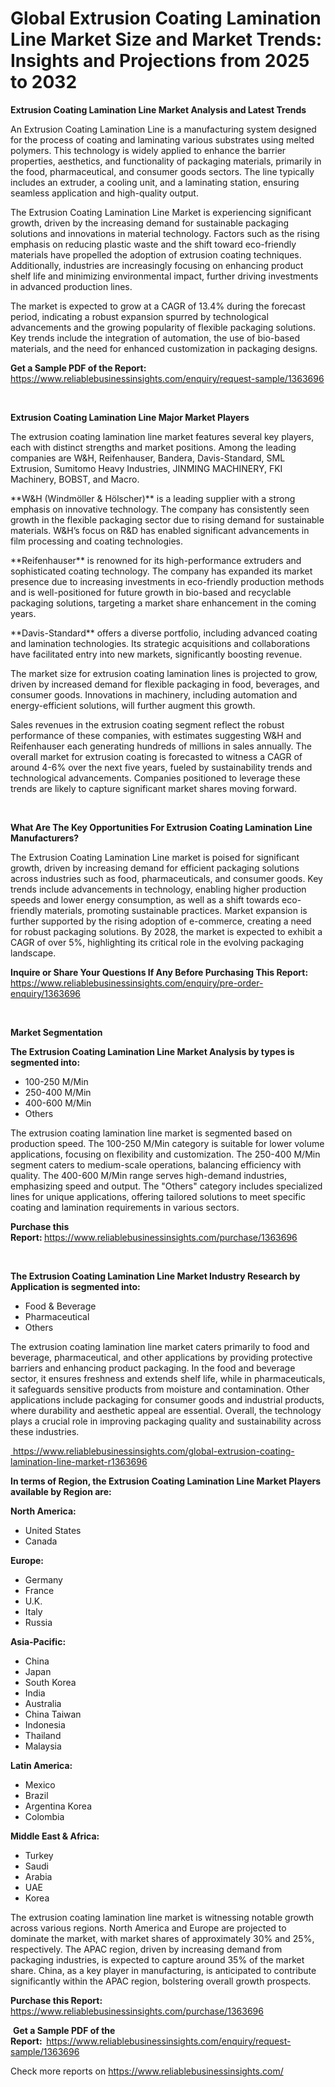 <p><h1>Global Extrusion Coating Lamination Line Market Size and Market Trends: Insights and Projections from 2025 to 2032</h1></p><p><strong>Extrusion Coating Lamination Line Market Analysis and Latest Trends</strong></p>
<p><p>An Extrusion Coating Lamination Line is a manufacturing system designed for the process of coating and laminating various substrates using melted polymers. This technology is widely applied to enhance the barrier properties, aesthetics, and functionality of packaging materials, primarily in the food, pharmaceutical, and consumer goods sectors. The line typically includes an extruder, a cooling unit, and a laminating station, ensuring seamless application and high-quality output.</p><p>The Extrusion Coating Lamination Line Market is experiencing significant growth, driven by the increasing demand for sustainable packaging solutions and innovations in material technology. Factors such as the rising emphasis on reducing plastic waste and the shift toward eco-friendly materials have propelled the adoption of extrusion coating techniques. Additionally, industries are increasingly focusing on enhancing product shelf life and minimizing environmental impact, further driving investments in advanced production lines.</p><p>The market is expected to grow at a CAGR of 13.4% during the forecast period, indicating a robust expansion spurred by technological advancements and the growing popularity of flexible packaging solutions. Key trends include the integration of automation, the use of bio-based materials, and the need for enhanced customization in packaging designs.</p></p>
<p><strong>Get a Sample PDF of the Report:&nbsp;</strong> <a href="https://www.reliablebusinessinsights.com/enquiry/request-sample/1363696?utm_campaign=2283&utm_medium=2&utm_source=Github&utm_content=ia&utm_term=28022025&utm_id=extrusion-coating-lamination-line">https://www.reliablebusinessinsights.com/enquiry/request-sample/1363696</a></p>
<p>&nbsp;</p>
<p><strong>Extrusion Coating Lamination Line Major Market Players</strong></p>
<p><p>The extrusion coating lamination line market features several key players, each with distinct strengths and market positions. Among the leading companies are W&H, Reifenhauser, Bandera, Davis-Standard, SML Extrusion, Sumitomo Heavy Industries, JINMING MACHINERY, FKI Machinery, BOBST, and Macro.</p><p>**W&H (Windmöller & Hölscher)** is a leading supplier with a strong emphasis on innovative technology. The company has consistently seen growth in the flexible packaging sector due to rising demand for sustainable materials. W&H’s focus on R&D has enabled significant advancements in film processing and coating technologies.</p><p>**Reifenhauser** is renowned for its high-performance extruders and sophisticated coating technology. The company has expanded its market presence due to increasing investments in eco-friendly production methods and is well-positioned for future growth in bio-based and recyclable packaging solutions, targeting a market share enhancement in the coming years.</p><p>**Davis-Standard** offers a diverse portfolio, including advanced coating and lamination technologies. Its strategic acquisitions and collaborations have facilitated entry into new markets, significantly boosting revenue.</p><p>The market size for extrusion coating lamination lines is projected to grow, driven by increased demand for flexible packaging in food, beverages, and consumer goods. Innovations in machinery, including automation and energy-efficient solutions, will further augment this growth.</p><p>Sales revenues in the extrusion coating segment reflect the robust performance of these companies, with estimates suggesting W&H and Reifenhauser each generating hundreds of millions in sales annually. The overall market for extrusion coating is forecasted to witness a CAGR of around 4-6% over the next five years, fueled by sustainability trends and technological advancements. Companies positioned to leverage these trends are likely to capture significant market shares moving forward.</p></p>
<p>&nbsp;</p>
<p><strong>What Are The Key Opportunities For Extrusion Coating Lamination Line Manufacturers?</strong></p>
<p><p>The Extrusion Coating Lamination Line market is poised for significant growth, driven by increasing demand for efficient packaging solutions across industries such as food, pharmaceuticals, and consumer goods. Key trends include advancements in technology, enabling higher production speeds and lower energy consumption, as well as a shift towards eco-friendly materials, promoting sustainable practices. Market expansion is further supported by the rising adoption of e-commerce, creating a need for robust packaging solutions. By 2028, the market is expected to exhibit a CAGR of over 5%, highlighting its critical role in the evolving packaging landscape.</p></p>
<p><strong>Inquire or Share Your Questions If Any Before Purchasing This Report:</strong> <a href="https://www.reliablebusinessinsights.com/enquiry/pre-order-enquiry/1363696?utm_campaign=2283&utm_medium=2&utm_source=Github&utm_content=ia&utm_term=28022025&utm_id=extrusion-coating-lamination-line">https://www.reliablebusinessinsights.com/enquiry/pre-order-enquiry/1363696</a></p>
<p>&nbsp;</p>
<p><strong>Market Segmentation</strong></p>
<p><strong>The Extrusion Coating Lamination Line Market Analysis by types is segmented into:</strong></p>
<p><ul><li>100-250 M/Min</li><li>250-400 M/Min</li><li>400-600 M/Min</li><li>Others</li></ul></p>
<p><p>The extrusion coating lamination line market is segmented based on production speed. The 100-250 M/Min category is suitable for lower volume applications, focusing on flexibility and customization. The 250-400 M/Min segment caters to medium-scale operations, balancing efficiency with quality. The 400-600 M/Min range serves high-demand industries, emphasizing speed and output. The "Others" category includes specialized lines for unique applications, offering tailored solutions to meet specific coating and lamination requirements in various sectors.</p></p>
<p><strong>Purchase this Report:&nbsp;</strong><a href="https://www.reliablebusinessinsights.com/purchase/1363696?utm_campaign=2283&utm_medium=2&utm_source=Github&utm_content=ia&utm_term=28022025&utm_id=extrusion-coating-lamination-line">https://www.reliablebusinessinsights.com/purchase/1363696</a></p>
<p>&nbsp;</p>
<p><strong>The Extrusion Coating Lamination Line Market Industry Research by Application is segmented into:</strong></p>
<p><ul><li>Food & Beverage</li><li>Pharmaceutical</li><li>Others</li></ul></p>
<p><p>The extrusion coating lamination line market caters primarily to food and beverage, pharmaceutical, and other applications by providing protective barriers and enhancing product packaging. In the food and beverage sector, it ensures freshness and extends shelf life, while in pharmaceuticals, it safeguards sensitive products from moisture and contamination. Other applications include packaging for consumer goods and industrial products, where durability and aesthetic appeal are essential. Overall, the technology plays a crucial role in improving packaging quality and sustainability across these industries.</p></p>
<p><a href="https://www.reliablebusinessinsights.com/global-extrusion-coating-lamination-line-market-r1363696?utm_campaign=2283&utm_medium=2&utm_source=Github&utm_content=ia&utm_term=28022025&utm_id=extrusion-coating-lamination-line">&nbsp;https://www.reliablebusinessinsights.com/global-extrusion-coating-lamination-line-market-r1363696</a></p>
<p><strong>In terms of Region, the Extrusion Coating Lamination Line Market Players available by Region are:</strong></p>
<p>
    <p> <strong> North America: </strong>
        <ul>
            <li>United States</li>
            <li>Canada</li>
        </ul>
        </p> 
    <p> <strong> Europe: </strong>
        <ul>
            <li>Germany</li>
            <li>France</li>
            <li>U.K.</li>
            <li>Italy</li>
            <li>Russia</li>
        </ul>
        </p> 
    <p> <strong> Asia-Pacific: </strong>
        <ul>
            <li>China</li>
            <li>Japan</li>
            <li>South Korea</li>
            <li>India</li>
            <li>Australia</li>
            <li>China Taiwan</li>
            <li>Indonesia</li>
            <li>Thailand</li>
            <li>Malaysia</li>
        </ul>
        </p> 
    <p> <strong> Latin America: </strong>
        <ul>
            <li>Mexico</li>
            <li>Brazil</li>
            <li>Argentina Korea</li>
            <li>Colombia</li>
        </ul>
        </p> 
    <p> <strong> Middle East & Africa: </strong>
        <ul>
            <li>Turkey</li>
            <li>Saudi</li>
            <li>Arabia</li>
            <li>UAE</li>
            <li>Korea</li>
        </ul>
    </p>
    </p>
<p><p>The extrusion coating lamination line market is witnessing notable growth across various regions. North America and Europe are projected to dominate the market, with market shares of approximately 30% and 25%, respectively. The APAC region, driven by increasing demand from packaging industries, is expected to capture around 35% of the market share. China, as a key player in manufacturing, is anticipated to contribute significantly within the APAC region, bolstering overall growth prospects.</p></p>
<p><strong>Purchase this Report: </strong><a href="https://www.reliablebusinessinsights.com/purchase/1363696?utm_campaign=2283&utm_medium=2&utm_source=Github&utm_content=ia&utm_term=28022025&utm_id=extrusion-coating-lamination-line">https://www.reliablebusinessinsights.com/purchase/1363696</a></p>
<p>&nbsp;<strong>Get a Sample PDF of the Report:&nbsp;&nbsp;</strong><a href="https://www.reliablebusinessinsights.com/enquiry/request-sample/1363696?utm_campaign=2283&utm_medium=2&utm_source=Github&utm_content=ia&utm_term=28022025&utm_id=extrusion-coating-lamination-line">https://www.reliablebusinessinsights.com/enquiry/request-sample/1363696</a></p>
<p><strong></strong></p>
<p>Check more reports on <a href="https://www.reliablebusinessinsights.com/?utm_campaign=2283&utm_medium=2&utm_source=Github&utm_content=ia&utm_term=28022025&utm_id=extrusion-coating-lamination-line">https://www.reliablebusinessinsights.com/</a></p>